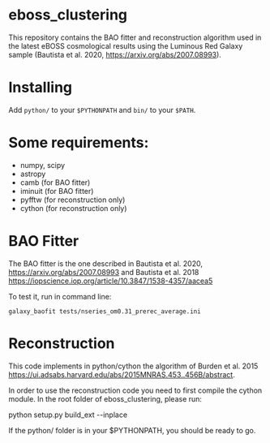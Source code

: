 # eboss_clustering

This repository contains the BAO fitter and reconstruction algorithm used in
the latest eBOSS cosmological results using the Luminous Red Galaxy sample 
(Bautista et al. 2020, https://arxiv.org/abs/2007.08993).

# Installing

Add `python/` to your `$PYTHONPATH` and `bin/` to your `$PATH`.

# Some requirements:

- numpy, scipy
- astropy 
- camb (for BAO fitter)
- iminuit (for BAO fitter)
- pyfftw (for reconstruction only)
- cython (for reconstruction only)

# BAO Fitter

The BAO fitter is the one described in Bautista et al. 2020, https://arxiv.org/abs/2007.08993 and Bautista et al. 2018 https://iopscience.iop.org/article/10.3847/1538-4357/aacea5

To test it, run in command line:

`galaxy_baofit tests/nseries_om0.31_prerec_average.ini`


# Reconstruction

This code implements in python/cython the algorithm of Burden et al. 2015 https://ui.adsabs.harvard.edu/abs/2015MNRAS.453..456B/abstract.

In order to use the reconstruction code you need to first compile the cython module. In the root folder of eboss_clustering, please run:

python setup.py build_ext --inplace

If the python/ folder is in your $PYTHONPATH, you should be ready to go. 






